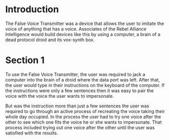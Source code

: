 # Introduction

The False Voice Transmitter was a device that allows the user to imitate the voice of anything that has a voice.
Associates of the Rebel Alliance Intelligence would build devices like this by using a computer, a brain of a dead protocol droid and its vox-synth box.

# Section 1

To use the False Voice Transmitter, the user was required to jack a computer into the brain of a droid where the data port was left.
After that, the user would type in their instructions on the keyboard of the computer.
If the instructions were only a few sentences then it was easy to pair the voice with the voice the user wants to impersonate.

But was the instruction more than just a few sentences the user was required to go through an active process of recreating the voice taking their whole day occupied.
In the process the user had to try one voice after the other to see which one fits the voice he or she wants to impersonate.
That process included trying out one voice after the other until the user was satisfied with the results.
